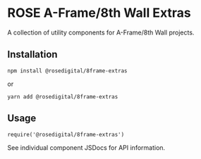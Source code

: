 # ROSE A-Frame/8th Wall Extras

A collection of utility components for A-Frame/8th Wall projects.

## Installation

```
npm install @rosedigital/8frame-extras
```
or
```
yarn add @rosedigital/8frame-extras
```

## Usage
```
require('@rosedigital/8frame-extras')
```
See individual component JSDocs for API information.

